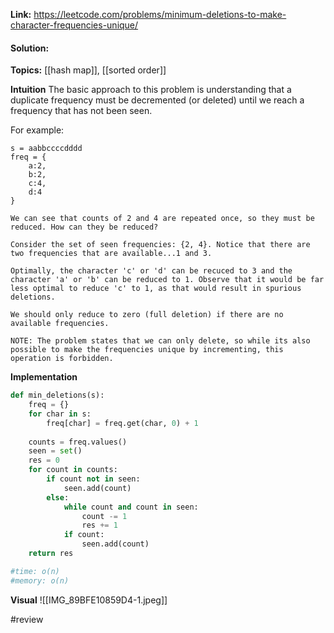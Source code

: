 
**Link:** https://leetcode.com/problems/minimum-deletions-to-make-character-frequencies-unique/
#### Solution:

**Topics:** [[hash map]], [[sorted order]]

**Intuition**
The basic approach to this problem is understanding that a duplicate frequency must be decremented (or deleted) until we reach a frequency that has not been seen. 

For example:
```
s = aabbccccdddd
freq = {
	a:2,
	b:2,
	c:4,
	d:4
}

We can see that counts of 2 and 4 are repeated once, so they must be reduced. How can they be reduced?

Consider the set of seen frequencies: {2, 4}. Notice that there are two frequencies that are available...1 and 3. 

Optimally, the character 'c' or 'd' can be recuced to 3 and the character 'a' or 'b' can be reduced to 1. Observe that it would be far less optimal to reduce 'c' to 1, as that would result in spurious deletions. 

We should only reduce to zero (full deletion) if there are no available frequencies.

NOTE: The problem states that we can only delete, so while its also possible to make the frequencies unique by incrementing, this operation is forbidden. 

```


**Implementation**
```python
def min_deletions(s):
	freq = {}	
	for char in s:
		freq[char] = freq.get(char, 0) + 1
		
	counts = freq.values()
	seen = set()
	res = 0
	for count in counts:
		if count not in seen:
			seen.add(count)
		else:
			while count and count in seen:
				count -= 1
				res += 1
			if count:
				seen.add(count)
	return res

#time: o(n)
#memory: o(n)
```

**Visual** 
![[IMG_89BFE10859D4-1.jpeg]]



#review 





